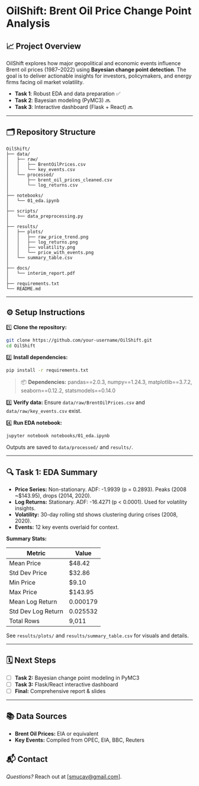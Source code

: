 # OilShift: Brent Oil Price Change Point Analysis

## 📈 Project Overview

OilShift explores how major geopolitical and economic events influence Brent oil prices (1987–2022) using **Bayesian change point detection**. The goal is to deliver actionable insights for investors, policymakers, and energy firms facing oil market volatility.

* **Task 1**: Robust EDA and data preparation ✅
* **Task 2**: Bayesian modeling (PyMC3) 🔜
* **Task 3**: Interactive dashboard (Flask + React) 🔜

---

## 🗂️ Repository Structure

```
OilShift/
├── data/
│   ├── raw/
│   │   ├── BrentOilPrices.csv
│   │   └── key_events.csv
│   └── processed/
│       ├── brent_oil_prices_cleaned.csv
│       └── log_returns.csv
│
├── notebooks/
│   └── 01_eda.ipynb
│
├── scripts/
│   └── data_preprocessing.py
│
├── results/
│   ├── plots/
│   │   ├── raw_price_trend.png
│   │   ├── log_returns.png
│   │   ├── volatility.png
│   │   └── price_with_events.png
│   └── summary_table.csv
│
├── docs/
│   └── interim_report.pdf
│
├── requirements.txt
└── README.md
```

---

## ⚙️ Setup Instructions

1️⃣ **Clone the repository:**

```bash
git clone https://github.com/your-username/OilShift.git
cd OilShift
```

2️⃣ **Install dependencies:**

```bash
pip install -r requirements.txt
```

> 📦 **Dependencies:** pandas==2.0.3, numpy==1.24.3, matplotlib==3.7.2, seaborn==0.12.2, statsmodels==0.14.0

3️⃣ **Verify data:**
Ensure `data/raw/BrentOilPrices.csv` and `data/raw/key_events.csv` exist.

4️⃣ **Run EDA notebook:**

```bash
jupyter notebook notebooks/01_eda.ipynb
```

Outputs are saved to `data/processed/` and `results/`.

---

## 🔍 Task 1: EDA Summary

* **Price Series:** Non-stationary. ADF: -1.9939 (p = 0.2893). Peaks (2008 \~\$143.95), drops (2014, 2020).
* **Log Returns:** Stationary. ADF: -16.4271 (p < 0.0001). Used for volatility insights.
* **Volatility:** 30-day rolling std shows clustering during crises (2008, 2020).
* **Events:** 12 key events overlaid for context.

**Summary Stats:**

| Metric             | Value    |
| ------------------ | -------- |
| Mean Price         | \$48.42  |
| Std Dev Price      | \$32.86  |
| Min Price          | \$9.10   |
| Max Price          | \$143.95 |
| Mean Log Return    | 0.000179 |
| Std Dev Log Return | 0.025532 |
| Total Rows         | 9,011    |

See `results/plots/` and `results/summary_table.csv` for visuals and details.

---

## 🗓️ Next Steps

* [ ] **Task 2:** Bayesian change point modeling in PyMC3
* [ ] **Task 3:** Flask/React interactive dashboard
* [ ] **Final:** Comprehensive report & slides

---

## 📚 Data Sources

* **Brent Oil Prices:** EIA or equivalent
* **Key Events:** Compiled from OPEC, EIA, BBC, Reuters

## 📬 Contact

*Questions?* Reach out at \[smucav@gmail.com].
